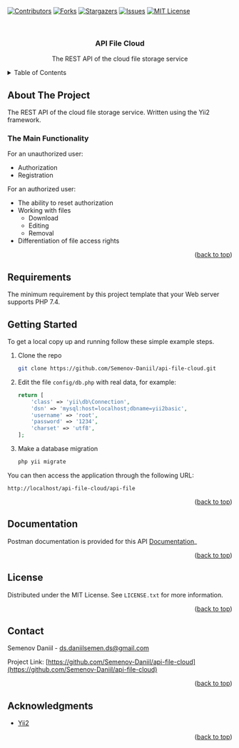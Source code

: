 <a name="readme-top"></a>

<!-- PROJECT SHIELDS -->
<!--
*** I'm using markdown "reference style" links for readability.
*** Reference links are enclosed in brackets [ ] instead of parentheses ( ).
*** See the bottom of this document for the declaration of the reference variables
*** for contributors-url, forks-url, etc. This is an optional, concise syntax you may use.
*** https://www.markdownguide.org/basic-syntax/#reference-style-links
-->
[![Contributors][contributors-shield]][contributors-url]
[![Forks][forks-shield]][forks-url]
[![Stargazers][stars-shield]][stars-url]
[![Issues][issues-shield]][issues-url]
[![MIT License][license-shield]][license-url]



<!-- PROJECT LOGO -->
<br />
<div align="center">
  <h3 align="center">API File Cloud</h3>

  <p align="center">
    The REST API of the cloud file storage service
    <br />
  </p>
</div>



<!-- TABLE OF CONTENTS -->
<details>
  <summary>Table of Contents</summary>
  <ol>
    <li>
      <a href="#about-the-project">About The Project</a>
      <ul>
        <li><a href="#the-main-functionality">The Main Functionality</a></li>
      </ul>
    </li>
    <li>
      <a href="#requirements">Requirements</a>
    </li>
    <li>
      <a href="#getting-started">Getting Started</a>
    </li>
    <li><a href="#documentation">Documentation</a></li>
    <li><a href="#license">License</a></li>
    <li><a href="#contact">Contact</a></li>
    <li><a href="#acknowledgments">Acknowledgments</a></li>
  </ol>
</details>



<!-- ABOUT THE PROJECT -->
## About The Project

The REST API of the cloud file storage service. Written using the Yii2 framework.

### The Main Functionality

For an unauthorized user:
  * Authorization
  * Registration

For an authorized user:
  * The ability to reset authorization
  * Working with files
    * Download
    * Editing
    * Removal
  * Differentiation of file access rights

<p align="right">(<a href="#readme-top">back to top</a>)</p>



<!-- REQUIREMENTS -->
## Requirements

The minimum requirement by this project template that your Web server supports PHP 7.4.



<!-- GETTING STARTED -->
## Getting Started

To get a local copy up and running follow these simple example steps.

1. Clone the repo
   
   ```sh
   git clone https://github.com/Semenov-Daniil/api-file-cloud.git
   ```
2. Edit the file `config/db.php` with real data, for example:
   
    ```php
    return [
        'class' => 'yii\db\Connection',
        'dsn' => 'mysql:host=localhost;dbname=yii2basic',
        'username' => 'root',
        'password' => '1234',
        'charset' => 'utf8',
    ];
    ```
3. Make a database migration
   
   ```sh
   php yii migrate
   ```


You can then access the application through the following URL:

~~~
http://localhost/api-file-cloud/api-file
~~~

<p align="right">(<a href="#readme-top">back to top</a>)</p>



<!-- DOCUMENTATION -->
## Documentation

Postman documentation is provided for this API [Documentation](https://documenter.getpostman.com/view/27801909/2sA3JRaKsL)_

<p align="right">(<a href="#readme-top">back to top</a>)</p>



<!-- LICENSE -->
## License

Distributed under the MIT License. See `LICENSE.txt` for more information.

<p align="right">(<a href="#readme-top">back to top</a>)</p>



<!-- CONTACT -->
## Contact

Semenov Daniil - ds.daniilsemen.ds@gmail.com

Project Link: [https://github.com/Semenov-Daniil/api-file-cloud](https://github.com/Semenov-Daniil/api-file-cloud)

<p align="right">(<a href="#readme-top">back to top</a>)</p>



<!-- ACKNOWLEDGMENTS -->
## Acknowledgments

* [Yii2](https://www.yiiframework.com/doc/guide/2.0/ru)

<p align="right">(<a href="#readme-top">back to top</a>)</p>



<!-- MARKDOWN LINKS & IMAGES -->
<!-- https://www.markdownguide.org/basic-syntax/#reference-style-links -->
[contributors-shield]: https://img.shields.io/github/contributors/Semenov-Daniil/api-file-cloud.svg?style=for-the-badge
[contributors-url]: https://github.com/Semenov-Daniil/api-file-cloud/graphs/contributors
[forks-shield]: https://img.shields.io/github/forks/Semenov-Daniil/api-file-cloud.svg?style=for-the-badge
[forks-url]: https://github.com/Semenov-Daniil/api-file-cloud/network/members
[stars-shield]: https://img.shields.io/github/stars/Semenov-Daniil/api-file-cloud.svg?style=for-the-badge
[stars-url]: https://github.com/Semenov-Daniil/api-file-cloud/stargazers
[issues-shield]: https://img.shields.io/github/issues/Semenov-Daniil/api-file-cloud.svg?style=for-the-badge
[issues-url]: https://github.com/Semenov-Daniil/api-file-cloud/issues
[license-shield]: https://img.shields.io/github/license/Semenov-Daniil/api-file-cloud.svg?style=for-the-badge
[license-url]: https://github.com/Semenov-Daniil/api-file-cloud/blob/master/LICENSE.txt
[linkedin-shield]: https://img.shields.io/badge/-LinkedIn-black.svg?style=for-the-badge&logo=linkedin&colorB=555
[linkedin-url]: https://linkedin.com/in/othneildrew
[Bootstrap.com]: https://img.shields.io/badge/Bootstrap-563D7C?style=for-the-badge&logo=bootstrap&logoColor=white
[Bootstrap-url]: https://getbootstrap.com
[JQuery.com]: https://img.shields.io/badge/jQuery-0769AD?style=for-the-badge&logo=jquery&logoColor=white
[JQuery-url]: https://jquery.com 
